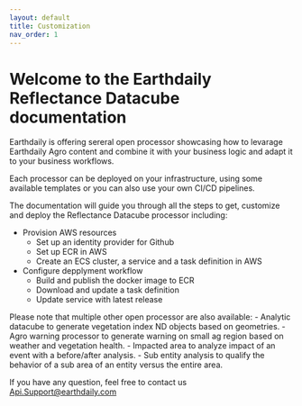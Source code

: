 ```yaml
---
layout: default
title: Customization
nav_order: 1
---
```


# Welcome to the Earthdaily Reflectance Datacube documentation

Earthdaily is offering sereral open processor showcasing how to levarage Earthdaily Agro content and combine it with your business logic and adapt it to your business workflows.

Each processor can be deployed on your infrastructure, using some available templates  or you can also use your own CI/CD pipelines.

The documentation will guide you through all the steps to get, customize and deploy the Reflectance Datacube processor including:

 - Provision AWS resources
    - Set up an identity provider for Github
    - Set up ECR in AWS
    - Create an ECS cluster, a service and a task definition in AWS
 - Configure depplyment workflow
    - Build and publish the docker image to ECR
    - Download and update a task definition
    - Update service with latest release

Please note that multiple other open processor are also available:
    - Analytic datacube to generate vegetation index ND objects based on geometries.
    - Agro warning processor to generate warning on small ag region based on weather and vegetation health.
    - Impacted area to analyze impact of an event with a before/after analysis.
    - Sub entity analysis to qualify the behavior of a sub area of an entity versus the entire area.
    
If you have any question, feel free to contact us Api.Support@earthdaily.com 
